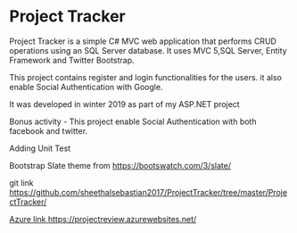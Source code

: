 <h1>Project Tracker</h1>

<p>Project Tracker is a simple C# MVC web application that performs CRUD operations using an SQL Server database.
It uses MVC 5,SQL Server, Entity Framework and Twitter Bootstrap.

This project contains register and login functionalities for the users. it also enable Social Authentication with Google.  </p>

<p>It was developed in winter 2019 as part of my ASP.NET project</p>

<p>Bonus activity - This project enable Social Authentication with both facebook and twitter.</p>

<p>Adding Unit Test</p>

<p>Bootstrap Slate theme from <a href="https://bootswatch.com/3/slate/">https://bootswatch.com/3/slate/</a></p>
<p> git link <a href ="https://github.com/sheethalsebastian2017/ProjectTracker/tree/master/ProjectTracker/ "</a>https://github.com/sheethalsebastian2017/ProjectTracker/tree/master/ProjectTracker/ </p>
<p> Azure link <a href ="https://projectreview.azurewebsites.net/"</a>https://projectreview.azurewebsites.net/</p>